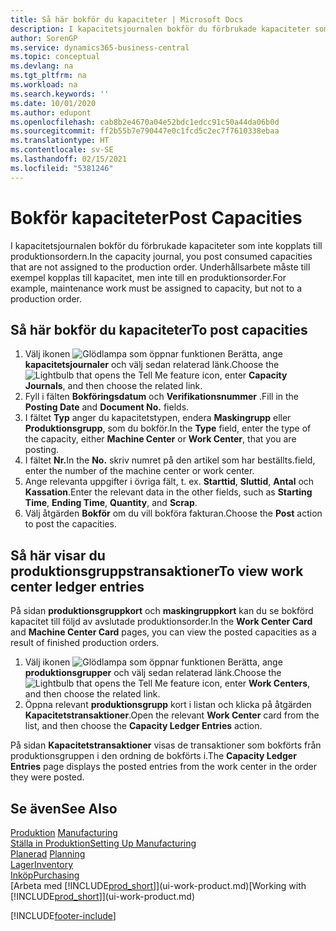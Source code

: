 ```yaml
---
title: Så här bokför du kapaciteter | Microsoft Docs
description: I kapacitetsjournalen bokför du förbrukade kapaciteter som inte kopplats till produktionsordern. Underhållsarbete måste till exempel kopplas till kapacitet, men inte till en produktionsorder.
author: SorenGP
ms.service: dynamics365-business-central
ms.topic: conceptual
ms.devlang: na
ms.tgt_pltfrm: na
ms.workload: na
ms.search.keywords: ''
ms.date: 10/01/2020
ms.author: edupont
ms.openlocfilehash: cab8b2e4670a04e52bdc1edcc91c50a44da06b0d
ms.sourcegitcommit: ff2b55b7e790447e0c1fcd5c2ec7f7610338ebaa
ms.translationtype: HT
ms.contentlocale: sv-SE
ms.lasthandoff: 02/15/2021
ms.locfileid: "5381246"
---
```

# <a name="post-capacities"></a><span data-ttu-id="169a5-104">Bokför kapaciteter</span><span class="sxs-lookup"><span data-stu-id="169a5-104">Post Capacities</span></span>
<span data-ttu-id="169a5-105">I kapacitetsjournalen bokför du förbrukade kapaciteter som inte kopplats till produktionsordern.</span><span class="sxs-lookup"><span data-stu-id="169a5-105">In the capacity journal, you post consumed capacities that are not assigned to the production order.</span></span> <span data-ttu-id="169a5-106">Underhållsarbete måste till exempel kopplas till kapacitet, men inte till en produktionsorder.</span><span class="sxs-lookup"><span data-stu-id="169a5-106">For example, maintenance work must be assigned to capacity, but not to a production order.</span></span>  

## <a name="to-post-capacities"></a><span data-ttu-id="169a5-107">Så här bokför du kapaciteter</span><span class="sxs-lookup"><span data-stu-id="169a5-107">To post capacities</span></span>  
1.  <span data-ttu-id="169a5-108">Välj ikonen ![Glödlampa som öppnar funktionen Berätta](media/ui-search/search_small.png "Berätta vad du vill göra"), ange **kapacitetsjournaler** och välj sedan relaterad länk.</span><span class="sxs-lookup"><span data-stu-id="169a5-108">Choose the ![Lightbulb that opens the Tell Me feature](media/ui-search/search_small.png "Tell me what you want to do") icon, enter **Capacity Journals**, and then choose the related link.</span></span>  
2.  <span data-ttu-id="169a5-109">Fyll i fälten **Bokföringsdatum** och **Verifikationsnummer** .</span><span class="sxs-lookup"><span data-stu-id="169a5-109">Fill in the **Posting Date** and **Document No.** fields.</span></span>  
3.  <span data-ttu-id="169a5-110">I fältet **Typ** anger du kapacitetstypen, endera **Maskingrupp** eller **Produktionsgrupp**, som du bokför.</span><span class="sxs-lookup"><span data-stu-id="169a5-110">In the **Type** field, enter the type of the capacity, either **Machine Center** or **Work Center**, that you are posting.</span></span>  
4.  <span data-ttu-id="169a5-111">I fältet **Nr.**</span><span class="sxs-lookup"><span data-stu-id="169a5-111">In the **No.**</span></span> <span data-ttu-id="169a5-112">skriv numret på den artikel som har beställts.</span><span class="sxs-lookup"><span data-stu-id="169a5-112">field, enter the number of the machine center or work center.</span></span>  
5.  <span data-ttu-id="169a5-113">Ange relevanta uppgifter i övriga fält, t. ex. **Starttid**, **Sluttid**, **Antal** och **Kassation**.</span><span class="sxs-lookup"><span data-stu-id="169a5-113">Enter the relevant data in the other fields, such as **Starting Time**, **Ending Time**, **Quantity**, and **Scrap**.</span></span>  
6.  <span data-ttu-id="169a5-114">Välj åtgärden **Bokför** om du vill bokföra fakturan.</span><span class="sxs-lookup"><span data-stu-id="169a5-114">Choose the **Post** action to post the capacities.</span></span>  

## <a name="to-view-work-center-ledger-entries"></a><span data-ttu-id="169a5-115">Så här visar du produktionsgruppstransaktioner</span><span class="sxs-lookup"><span data-stu-id="169a5-115">To view work center ledger entries</span></span>  
<span data-ttu-id="169a5-116">På sidan **produktionsgruppkort** och **maskingruppkort** kan du se bokförd kapacitet till följd av avslutade produktionsorder.</span><span class="sxs-lookup"><span data-stu-id="169a5-116">In the **Work Center Card** and **Machine Center Card** pages, you can view the posted capacities as a result of finished production orders.</span></span>    
1.  <span data-ttu-id="169a5-117">Välj ikonen ![Glödlampa som öppnar funktionen Berätta](media/ui-search/search_small.png "Berätta vad du vill göra"), ange **produktionsgrupper** och välj sedan relaterad länk.</span><span class="sxs-lookup"><span data-stu-id="169a5-117">Choose the ![Lightbulb that opens the Tell Me feature](media/ui-search/search_small.png "Tell me what you want to do") icon, enter **Work Centers**, and then choose the related link.</span></span>  
2.  <span data-ttu-id="169a5-118">Öppna relevant **produktionsgrupp** kort i listan och klicka på åtgärden **Kapacitetstransaktioner**.</span><span class="sxs-lookup"><span data-stu-id="169a5-118">Open the relevant **Work Center** card from the list, and then choose the **Capacity Ledger Entries** action.</span></span>  

<span data-ttu-id="169a5-119">På sidan **Kapacitetstransaktioner** visas de transaktioner som bokförts från produktionsgruppen i den ordning de bokförts i.</span><span class="sxs-lookup"><span data-stu-id="169a5-119">The **Capacity Ledger Entries** page displays the posted entries from the work center in the order they were posted.</span></span>   

## <a name="see-also"></a><span data-ttu-id="169a5-120">Se även</span><span class="sxs-lookup"><span data-stu-id="169a5-120">See Also</span></span>  
<span data-ttu-id="169a5-121">[Produktion](production-manage-manufacturing.md)  </span><span class="sxs-lookup"><span data-stu-id="169a5-121">[Manufacturing](production-manage-manufacturing.md)  </span></span>  
[<span data-ttu-id="169a5-122">Ställa in Produktion</span><span class="sxs-lookup"><span data-stu-id="169a5-122">Setting Up Manufacturing</span></span>](production-configure-production-processes.md)  
<span data-ttu-id="169a5-123">[Planerad](production-planning.md)    </span><span class="sxs-lookup"><span data-stu-id="169a5-123">[Planning](production-planning.md)    </span></span>  
[<span data-ttu-id="169a5-124">Lager</span><span class="sxs-lookup"><span data-stu-id="169a5-124">Inventory</span></span>](inventory-manage-inventory.md)  
[<span data-ttu-id="169a5-125">Inköp</span><span class="sxs-lookup"><span data-stu-id="169a5-125">Purchasing</span></span>](purchasing-manage-purchasing.md)  
<span data-ttu-id="169a5-126">[Arbeta med [!INCLUDE[prod_short](includes/prod_short.md)]](ui-work-product.md)</span><span class="sxs-lookup"><span data-stu-id="169a5-126">[Working with [!INCLUDE[prod_short](includes/prod_short.md)]](ui-work-product.md)</span></span>


[!INCLUDE[footer-include](includes/footer-banner.md)]